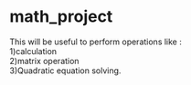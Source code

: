# math_project
This will be useful to perform operations  like :
<br>
1)calculation   
<brr>
2)matrix operation 
<br>
3)Quadratic equation solving.
